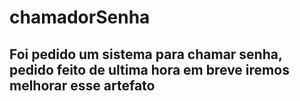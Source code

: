 # chamadorSenha
## Foi pedido um sistema para chamar senha, pedido feito de ultima hora em breve iremos melhorar esse artefato
